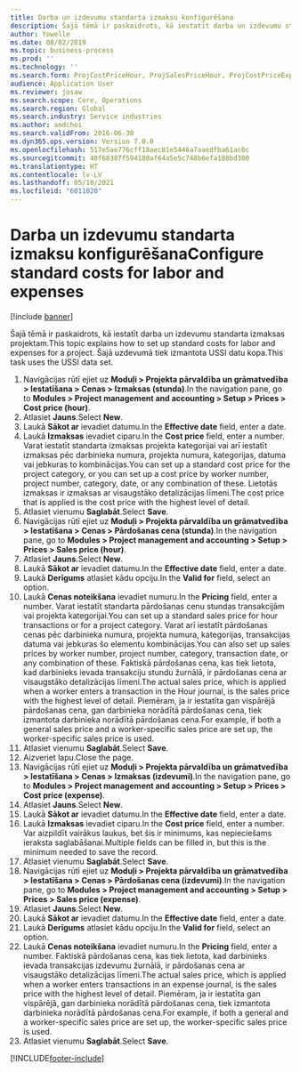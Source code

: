 ```yaml
---
title: Darba un izdevumu standarta izmaksu konfigurēšana
description: Šajā tēmā ir paskaidrots, kā iestatīt darba un izdevumu standarta izmaksas projektam.
author: Yowelle
ms.date: 08/02/2019
ms.topic: business-process
ms.prod: ''
ms.technology: ''
ms.search.form: ProjCostPriceHour, ProjSalesPriceHour, ProjCostPriceExpense, ProjSalesPriceCost
audience: Application User
ms.reviewer: josaw
ms.search.scope: Core, Operations
ms.search.region: Global
ms.search.industry: Service industries
ms.author: andchoi
ms.search.validFrom: 2016-06-30
ms.dyn365.ops.version: Version 7.0.0
ms.openlocfilehash: 517e5ae776cff18aec81e5446a7aaedfba61ac0c
ms.sourcegitcommit: 40f68387f594180af64a5e5c748b6efa188bd300
ms.translationtype: HT
ms.contentlocale: lv-LV
ms.lasthandoff: 05/10/2021
ms.locfileid: "6011020"
---
```

# <a name="configure-standard-costs-for-labor-and-expenses"></a><span data-ttu-id="43b9f-103">Darba un izdevumu standarta izmaksu konfigurēšana</span><span class="sxs-lookup"><span data-stu-id="43b9f-103">Configure standard costs for labor and expenses</span></span>

[!include [banner](../../includes/banner.md)]

<span data-ttu-id="43b9f-104">Šajā tēmā ir paskaidrots, kā iestatīt darba un izdevumu standarta izmaksas projektam.</span><span class="sxs-lookup"><span data-stu-id="43b9f-104">This topic explains how to set up standard costs for labor and expenses for a project.</span></span> <span data-ttu-id="43b9f-105">Šajā uzdevumā tiek izmantota USSI datu kopa.</span><span class="sxs-lookup"><span data-stu-id="43b9f-105">This task uses the USSI data set.</span></span>

1. <span data-ttu-id="43b9f-106">Navigācijas rūtī ejiet uz **Moduļi > Projekta pārvaldība un grāmatvedība > Iestatīšana > Cenas > Izmaksas (stunda)**.</span><span class="sxs-lookup"><span data-stu-id="43b9f-106">In the navigation pane, go to **Modules > Project management and accounting > Setup > Prices > Cost price (hour)**.</span></span>
2. <span data-ttu-id="43b9f-107">Atlasiet **Jauns**.</span><span class="sxs-lookup"><span data-stu-id="43b9f-107">Select **New**.</span></span>
3. <span data-ttu-id="43b9f-108">Laukā **Sākot ar** ievadiet datumu.</span><span class="sxs-lookup"><span data-stu-id="43b9f-108">In the **Effective date** field, enter a date.</span></span>
4. <span data-ttu-id="43b9f-109">Laukā **Izmaksas** ievadiet ciparu.</span><span class="sxs-lookup"><span data-stu-id="43b9f-109">In the **Cost price** field, enter a number.</span></span> <span data-ttu-id="43b9f-110">Varat iestatīt standarta izmaksas projekta kategorijai vai arī iestatīt izmaksas pēc darbinieka numura, projekta numura, kategorijas, datuma vai jebkuras to kombinācijas.</span><span class="sxs-lookup"><span data-stu-id="43b9f-110">You can set up a standard cost price for the project category, or you can set up a cost price by worker number, project number, category, date, or any combination of these.</span></span> <span data-ttu-id="43b9f-111">Lietotās izmaksas ir izmaksas ar visaugstāko detalizācijas līmeni.</span><span class="sxs-lookup"><span data-stu-id="43b9f-111">The cost price that is applied is the cost price with the highest level of detail.</span></span>  
5. <span data-ttu-id="43b9f-112">Atlasiet vienumu **Saglabāt**.</span><span class="sxs-lookup"><span data-stu-id="43b9f-112">Select **Save**.</span></span>
6. <span data-ttu-id="43b9f-113">Navigācijas rūtī ejiet uz **Moduļi > Projekta pārvaldība un grāmatvedība > Iestatīšana > Cenas > Pārdošanas cena (stunda)**.</span><span class="sxs-lookup"><span data-stu-id="43b9f-113">In the navigation pane, go to **Modules > Project management and accounting > Setup > Prices > Sales price (hour)**.</span></span>
7. <span data-ttu-id="43b9f-114">Atlasiet **Jauns**.</span><span class="sxs-lookup"><span data-stu-id="43b9f-114">Select **New**.</span></span>
8. <span data-ttu-id="43b9f-115">Laukā **Sākot ar** ievadiet datumu.</span><span class="sxs-lookup"><span data-stu-id="43b9f-115">In the **Effective date** field, enter a date.</span></span>
9. <span data-ttu-id="43b9f-116">Laukā **Derīgums** atlasiet kādu opciju.</span><span class="sxs-lookup"><span data-stu-id="43b9f-116">In the **Valid for** field, select an option.</span></span>
10. <span data-ttu-id="43b9f-117">Laukā **Cenas noteikšana** ievadiet numuru.</span><span class="sxs-lookup"><span data-stu-id="43b9f-117">In the **Pricing** field, enter a number.</span></span> <span data-ttu-id="43b9f-118">Varat iestatīt standarta pārdošanas cenu stundas transakcijām vai projekta kategorijai.</span><span class="sxs-lookup"><span data-stu-id="43b9f-118">You can set up a standard sales price for hour transactions or for a project category.</span></span> <span data-ttu-id="43b9f-119">Varat arī iestatīt pārdošanas cenas pēc darbinieka numura, projekta numura, kategorijas, transakcijas datuma vai jebkuras šo elementu kombinācijas.</span><span class="sxs-lookup"><span data-stu-id="43b9f-119">You can also set up sales prices by worker number, project number, category, transaction date, or any combination of these.</span></span> <span data-ttu-id="43b9f-120">Faktiskā pārdošanas cena, kas tiek lietota, kad darbinieks ievada transakciju stundu žurnālā, ir pārdošanas cena ar visaugstāko detalizācijas līmeni.</span><span class="sxs-lookup"><span data-stu-id="43b9f-120">The actual sales price, which is applied when a worker enters a transaction in the Hour journal, is the sales price with the highest level of detail.</span></span> <span data-ttu-id="43b9f-121">Piemēram, ja ir iestatīta gan vispārējā pārdošanas cena, gan darbinieka norādītā pārdošanas cena, tiek izmantota darbinieka norādītā pārdošanas cena.</span><span class="sxs-lookup"><span data-stu-id="43b9f-121">For example, if both a general sales price and a worker-specific sales price are set up, the worker-specific sales price is used.</span></span>  
11. <span data-ttu-id="43b9f-122">Atlasiet vienumu **Saglabāt**.</span><span class="sxs-lookup"><span data-stu-id="43b9f-122">Select **Save**.</span></span>
12. <span data-ttu-id="43b9f-123">Aizveriet lapu.</span><span class="sxs-lookup"><span data-stu-id="43b9f-123">Close the page.</span></span>
13. <span data-ttu-id="43b9f-124">Navigācijas rūtī ejiet uz **Moduļi > Projekta pārvaldība un grāmatvedība > Iestatīšana > Cenas > Izmaksas (izdevumi)**.</span><span class="sxs-lookup"><span data-stu-id="43b9f-124">In the navigation pane, go to **Modules > Project management and accounting > Setup > Prices > Cost price (expense)**.</span></span>
14. <span data-ttu-id="43b9f-125">Atlasiet **Jauns**.</span><span class="sxs-lookup"><span data-stu-id="43b9f-125">Select **New**.</span></span>
15. <span data-ttu-id="43b9f-126">Laukā **Sākot ar** ievadiet datumu.</span><span class="sxs-lookup"><span data-stu-id="43b9f-126">In the **Effective date** field, enter a date.</span></span>
16. <span data-ttu-id="43b9f-127">Laukā **Izmaksas** ievadiet ciparu.</span><span class="sxs-lookup"><span data-stu-id="43b9f-127">In the **Cost price** field, enter a number.</span></span> <span data-ttu-id="43b9f-128">Var aizpildīt vairākus laukus, bet šis ir minimums, kas nepieciešams ieraksta saglabāšanai.</span><span class="sxs-lookup"><span data-stu-id="43b9f-128">Multiple fields can be filled in, but this is the minimum needed to save the record.</span></span>  
17. <span data-ttu-id="43b9f-129">Atlasiet vienumu **Saglabāt**.</span><span class="sxs-lookup"><span data-stu-id="43b9f-129">Select **Save**.</span></span>
18. <span data-ttu-id="43b9f-130">Navigācijas rūtī ejiet uz **Moduļi > Projekta pārvaldība un grāmatvedība > Iestatīšana > Cenas > Pārdošanas cena (izdevumi)**.</span><span class="sxs-lookup"><span data-stu-id="43b9f-130">In the navigation pane, go to **Modules > Project management and accounting > Setup > Prices > Sales price (expense)**.</span></span>
19. <span data-ttu-id="43b9f-131">Atlasiet **Jauns**.</span><span class="sxs-lookup"><span data-stu-id="43b9f-131">Select **New**.</span></span>
20. <span data-ttu-id="43b9f-132">Laukā **Sākot ar** ievadiet datumu.</span><span class="sxs-lookup"><span data-stu-id="43b9f-132">In the **Effective date** field, enter a date.</span></span>
21. <span data-ttu-id="43b9f-133">Laukā **Derīgums** atlasiet kādu opciju.</span><span class="sxs-lookup"><span data-stu-id="43b9f-133">In the **Valid for** field, select an option.</span></span>
22. <span data-ttu-id="43b9f-134">Laukā **Cenas noteikšana** ievadiet numuru.</span><span class="sxs-lookup"><span data-stu-id="43b9f-134">In the **Pricing** field, enter a number.</span></span> <span data-ttu-id="43b9f-135">Faktiskā pārdošanas cena, kas tiek lietota, kad darbinieks ievada transakcijas izdevumu žurnālā, ir pārdošanas cena ar visaugstāko detalizācijas līmeni.</span><span class="sxs-lookup"><span data-stu-id="43b9f-135">The actual sales price, which is applied when a worker enters transactions in an expense journal, is the sales price with the highest level of detail.</span></span> <span data-ttu-id="43b9f-136">Piemēram, ja ir iestatīta gan vispārējā, gan darbinieka norādītā pārdošanas cena, tiek izmantota darbinieka norādītā pārdošanas cena.</span><span class="sxs-lookup"><span data-stu-id="43b9f-136">For example, if both a general and a worker-specific sales price are set up, the worker-specific sales price is used.</span></span>  
23. <span data-ttu-id="43b9f-137">Atlasiet vienumu **Saglabāt**.</span><span class="sxs-lookup"><span data-stu-id="43b9f-137">Select **Save**.</span></span>



[!INCLUDE[footer-include](../../includes/footer-banner.md)]
